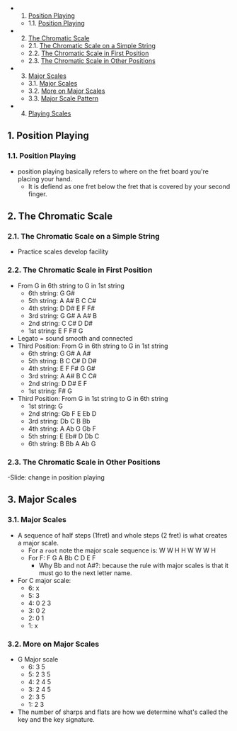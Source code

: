 <!-- vscode-markdown-toc -->
* 1. [Position Playing](#PositionPlaying)
	* 1.1. [Position Playing](#PositionPlaying-1)
* 2. [The Chromatic Scale](#TheChromaticScale)
	* 2.1. [The Chromatic Scale on a Simple String](#TheChromaticScaleonaSimpleString)
	* 2.2. [The Chromatic Scale in First Position](#TheChromaticScaleinFirstPosition)
	* 2.3. [The Chromatic Scale in Other Positions](#TheChromaticScaleinOtherPositions)
* 3. [Major Scales](#MajorScales)
	* 3.1. [Major Scales](#MajorScales-1)
	* 3.2. [More on Major Scales](#MoreonMajorScales)
	* 3.3. [Major Scale Pattern](#MajorScalePattern)
* 4. [Playing Scales](#PlayingScales)

<!-- vscode-markdown-toc-config
	numbering=true
	autoSave=true
	/vscode-markdown-toc-config -->
<!-- /vscode-markdown-toc -->

##  1. <a name='PositionPlaying'></a>Position Playing

###  1.1. <a name='PositionPlaying-1'></a>Position Playing
- position playing basically refers to where on the fret board you're placing your hand.
  - It is defiend as one fret below the fret that is covered by your second finger.
##  2. <a name='TheChromaticScale'></a>The Chromatic Scale

###  2.1. <a name='TheChromaticScaleonaSimpleString'></a>The Chromatic Scale on a Simple String 
- Practice scales develop facility
###  2.2. <a name='TheChromaticScaleinFirstPosition'></a>The Chromatic Scale in First Position
- From G in 6th string to G in 1st string
  - 6th string: G G#
  - 5th string: A A# B C C#
  - 4th string: D D# E F F#
  - 3rd string: G G# A A# B
  - 2nd string: C C# D D#
  - 1st string: E F F# G
- Legato = sound smooth and connected
- Third Position: From G in 6th string to G in 1st string
  - 6th string: G G# A A#
  - 5th string: B C C# D D#
  - 4th string: E F F# G G#
  - 3rd string: A A# B C C#
  - 2nd string: D D# E F 
  - 1st string: F# G 
- Third Position: From G in 1st string to G in 6th string
  - 1st string: G 
  - 2nd string: Gb F E Eb D
  - 3rd string: Db C B Bb
  - 4th string: A Ab G Gb F  
  - 5th string: E Eb# D Db C  
  - 6th string: B Bb A Ab G 
  

###  2.3. <a name='TheChromaticScaleinOtherPositions'></a>The Chromatic Scale in Other Positions 
-Slide: change in position playing
##  3. <a name='MajorScales'></a>Major Scales
 
###  3.1. <a name='MajorScales-1'></a>Major Scales
- A sequence of half steps (1fret) and whole steps (2 fret) is what creates a major scale.
  - For a `root` note the major scale sequence is: W W H H W W W H
  - For F: F G A Bb C D E F
    - Why Bb and not A#?: because the rule with major scales is that it must go to the next letter name.
- For C major scale:
  - 6: x
  - 5: 3
  - 4: 0 2 3
  - 3: 0 2 
  - 2: 0 1
  - 1: x

###  3.2. <a name='MoreonMajorScales'></a>More on Major Scales
- G Major scale
  - 6: 3 5
  - 5: 2 3 5
  - 4: 2 4 5
  - 3: 2 4 5  
  - 2: 3 5 
  - 1: 2 3
- The number of sharps and flats are how we determine what's called the key and the key signature.
